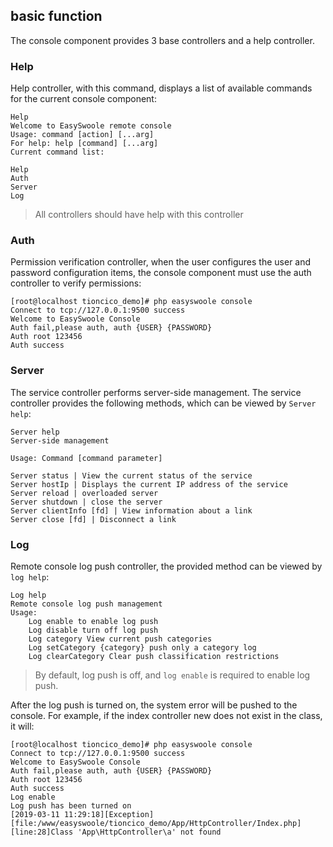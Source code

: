 ## basic function
The console component provides 3 base controllers and a help controller.

### Help
Help controller, with this command, displays a list of available commands for the current console component:
````
Help
Welcome to EasySwoole remote console
Usage: command [action] [...arg]
For help: help [command] [...arg]
Current command list:

Help
Auth
Server
Log
````
> All controllers should have help with this controller

### Auth
Permission verification controller, when the user configures the user and password configuration items, the console component must use the auth controller to verify permissions:
````
[root@localhost tioncico_demo]# php easyswoole console
Connect to tcp://127.0.0.1:9500 success
Welcome to EasySwoole Console
Auth fail,please auth, auth {USER} {PASSWORD}
Auth root 123456
Auth success
````

### Server
The service controller performs server-side management. The service controller provides the following methods, which can be viewed by `Server help`:
````
Server help
Server-side management

Usage: Command [command parameter]

Server status | View the current status of the service
Server hostIp | Displays the current IP address of the service
Server reload | overloaded server
Server shutdown | close the server
Server clientInfo [fd] | View information about a link
Server close [fd] | Disconnect a link
````

### Log
Remote console log push controller, the provided method can be viewed by `log help`:
````
Log help
Remote console log push management
Usage:
    Log enable to enable log push
    Log disable turn off log push
    Log category View current push categories
    Log setCategory {category} push only a category log
    Log clearCategory Clear push classification restrictions
````

> By default, log push is off, and `log enable` is required to enable log push.

After the log push is turned on, the system error will be pushed to the console. For example, if the index controller new does not exist in the class, it will:
````
[root@localhost tioncico_demo]# php easyswoole console
Connect to tcp://127.0.0.1:9500 success
Welcome to EasySwoole Console
Auth fail,please auth, auth {USER} {PASSWORD}
Auth root 123456
Auth success
Log enable
Log push has been turned on
[2019-03-11 11:29:18][Exception][file:/www/easyswoole/tioncico_demo/App/HttpController/Index.php][line:28]Class 'App\HttpController\a' not found
````
